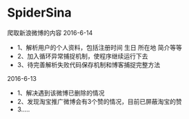 # SpiderSina
爬取新浪微博的内容
2016-6-14
* 1、解析用户的个人资料，包括注册时间 生日 所在地 简介等等
* 2、加入循环异常捕捉机制，使程序继续运行下去
* 3、待完善解析失败代码保存机制和博客捕捉完整方法


2016-6-13
* 1、解决遇到该微博已删除的情况
* 2、发现淘宝推广微博会有3个赞的情况，目前已屏蔽淘宝的赞
* 3.....
